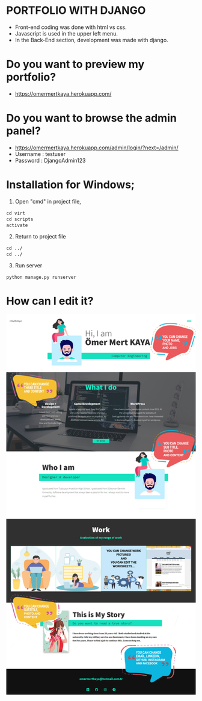 # PORTFOLIO WITH DJANGO

- Front-end coding was done with html vs css.
- Javascript is used in the upper left menu.
- In the Back-End section, development was made with django.

# Do you want to preview my portfolio?

- https://omermertkaya.herokuapp.com/

# Do you want to browse the admin panel?

- https://omermertkaya.herokuapp.com/admin/login/?next=/admin/
- Username : testuser
- Password : DjangoAdmin123


# Installation for Windows;


1) Open "cmd" in project file,

```
cd virt
cd scripts
activate
```

2) Return to project file

```
cd ../
cd ../
```

3) Run server
```
python manage.py runserver
```



# How can I edit it?

![Screenshot](screenshot1.png)


